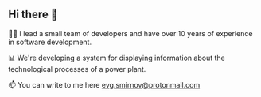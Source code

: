 ## Hi there 👋

👨‍💻 I lead a small team of developers and have over 10 years of experience in software development.

📊 We're developing a system for displaying information about the technological processes of a power plant.

📫 You can write to me here evg.smirnov@protonmail.com

<!--
**evg-smirnov/evg-smirnov** is a ✨ _special_ ✨ repository because its `README.md` (this file) appears on your GitHub profile.

Here are some ideas to get you started:

- 🔭 I’m currently working on ...
- 🌱 I’m currently learning ...
- 👯 I’m looking to collaborate on ...
- 🤔 I’m looking for help with ...
- 💬 Ask me about ...
- 📫 How to reach me: ...
- 😄 Pronouns: ...
- ⚡ Fun fact: ...
-->
